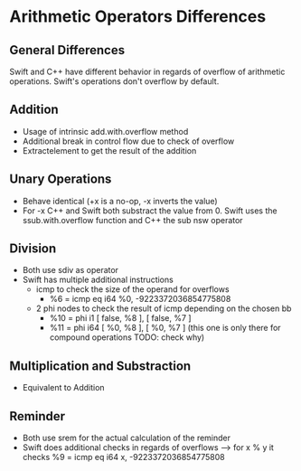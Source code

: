 # Arithmetic Operators Differences

## General Differences
Swift and C++ have different behavior in regards of overflow of arithmetic operations. 
Swift's operations don't overflow by default.

## Addition
* Usage of intrinsic add.with.overflow method
* Additional break in control flow due to check of overflow
* Extractelement to get the result of the addition

## Unary Operations
* Behave identical (+x is a no-op, -x inverts the value)
* For -x C++ and Swift both substract the value from 0. Swift uses the ssub.with.overflow function and C++ the sub nsw operator

## Division
* Both use sdiv as operator
* Swift has multiple additional instructions
  * icmp to check the size of the operand for overflows
    * %6 = icmp eq i64 %0, -9223372036854775808
  * 2 phi nodes to check the result of icmp depending on the chosen bb
    * %10 = phi i1 [ false, %8 ], [ false, %7 ]
    * %11 = phi i64 [ %0, %8 ], [ %0, %7 ] (this one is only there for compound operations TODO: check why)


## Multiplication and Substraction
* Equivalent to Addition
## Reminder
* Both use srem for the actual calculation of the reminder
* Swift does additional checks in regards of overflows --> for x % y it checks %9 = icmp eq i64 x, -9223372036854775808
